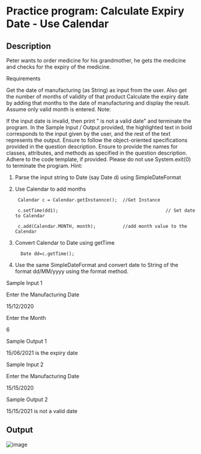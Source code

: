 # Practice program: Calculate Expiry Date - Use Calendar

## Description

Peter wants to order medicine for his grandmother, he gets the medicine and checks for the expiry of the medicine.

Requirements

Get the date of manufacturing (as String) as input from the user. 
Also get the number of months of validity of that product
Calculate the expiry date by adding that months to the date of manufacturing and display the result.
Assume only valid month is entered. 
Note: 

If the input date is invalid, then print "<date> is not a valid date" and terminate the program.
In the Sample Input / Output provided, the highlighted text in bold corresponds to the input given by the user, and the rest of the text represents the output. 
Ensure to follow the object-oriented specifications provided in the question description. 
Ensure to provide the names for classes, attributes, and methods as specified in the question description. 
Adhere to the code template, if provided. 
Please do not use System.exit(0) to terminate the program.
Hint:

1. Parse the input string to Date (say Date d) using SimpleDateFormat

2. Use Calendar to add months

        Calendar c = Calendar.getInstannce();  //Get Instance

        c.setTime(dd1);                                        // Set date to Calendar

        c.add(Calendar.MONTH, month);          //add month value to the Calendar

3. Convert Calendar to Date using getTime               

         Date dd=c.getTime();

4. Use the same SimpleDateFormat and convert date to String of the format dd/MM/yyyy using the format method.                    

Sample Input 1

Enter the Manufacturing Date

15/12/2020

Enter the Month

6

Sample Output 1

15/06/2021 is the expiry date


Sample Input 2

Enter the Manufacturing Date

15/15/2020

Sample Output 2

15/15/2021 is not a valid date

## Output

![image](https://github.com/Tan12d/PWC_Programming_Fundamentals-Java/assets/100254217/b9825cc6-16f8-46b4-a5eb-319dff4a156f)
